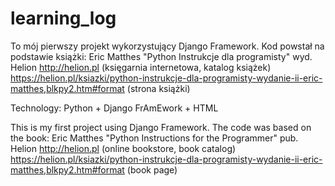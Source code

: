 # learning_log
To mój pierwszy projekt wykorzystujący Django Framework. Kod powstał na podstawie książki: Eric Matthes "Python Instrukcje dla programisty" wyd. Helion
http://helion.pl (księgarnia internetowa, katalog książek)
https://helion.pl/ksiazki/python-instrukcje-dla-programisty-wydanie-ii-eric-matthes,blkpy2.htm#format (strona książki)

Technology:
Python + Django FrAmEwork + HTML

This is my first project using Django Framework. The code was based on the book: Eric Matthes "Python Instructions for the Programmer" pub. Helion http://helion.pl (online bookstore, book catalog) https://helion.pl/ksiazki/python-instrukcje-dla-programisty-wydanie-ii-eric-matthes,blkpy2.htm#format (book page)
